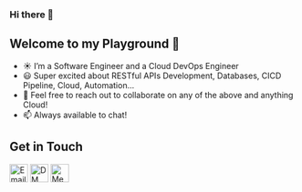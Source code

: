 ### Hi there 👋

## Welcome to my Playground :rocket:

-  :sunny: I’m a Software Engineer and a Cloud DevOps Engineer
-  :smiley: Super excited about RESTful APIs Development, Databases, CICD Pipeline, Cloud, Automation...
-  👯 Feel free to reach out to collaborate on any of the above and anything Cloud!
-  📫 Always available to chat!

## Get in Touch

[<img src='https://cdn-icons-png.flaticon.com/512/281/281786.png' width='32' title='Email Me!'>](iamdanielchukwuma@gmail.com)
[<img src='https://cdn-icons-png.flaticon.com/512/733/733579.png' width='32' title='DM Me!'>](https://twitter.com/iamchucksdaniel)
[<img src='https://cdn-icons-png.flaticon.com/512/174/174857.png' width='32' title='Message Me!'>](https://www.linkedin.com/in/iamdanielchukwuma/)

<!--
**chucksdaniel/chucksdaniel** is a ✨ _special_ ✨ repository because its `README.md` (this file) appears on your GitHub profile.

Here are some ideas to get you started:

- 🔭 I’m currently working on ...
- 🌱 I’m currently learning ...
- 👯 I’m looking to collaborate on ...
- 🤔 I’m looking for help with ...
- 💬 Ask me about ...
- 📫 How to reach me: ...
- 😄 Pronouns: ...
- ⚡ Fun fact: ...
-->
